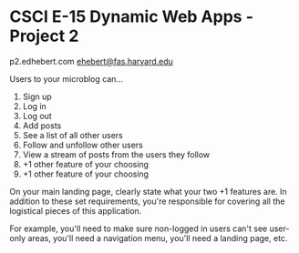 CSCI E-15 Dynamic Web Apps - Project 2
==============================================
p2.edhebert.com
ehebert@fas.harvard.edu

Users to your microblog can...

1. Sign up
2. Log in
3. Log out
4. Add posts
5. See a list of all other users
6. Follow and unfollow other users
7. View a stream of posts from the users they follow
8. +1 other feature of your choosing
9. +1 other feature of your choosing

On your main landing page, clearly state what your two +1 features are.
In addition to these set requirements, you're responsible for covering all the logistical pieces of this application.

For example, you'll need to make sure non-logged in users can't see user-only areas, you'll need a navigation menu, you'll need a landing page, etc.



